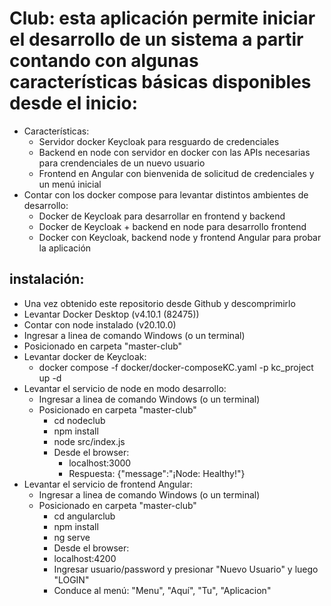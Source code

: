 # Club: esta aplicación permite iniciar el desarrollo de un sistema a partir contando con algunas características básicas disponibles desde el inicio:
- Características:
  - Servidor docker Keycloak para resguardo de credenciales
  - Backend en node con servidor en docker con las APIs necesarias para crendenciales de un nuevo usuario
  - Frontend en Angular con bienvenida de solicitud de credenciales y un menú inicial
- Contar con los docker compose para levantar distintos ambientes de desarrollo:
  - Docker de Keycloak para desarrollar en frontend y backend
  - Docker de Keycloak + backend en node para desarrollo frontend
  - Docker con Keycloak, backend node y frontend Angular para probar la aplicación

## instalación:
- Una vez obtenido este repositorio desde Github y descomprimirlo
- Levantar Docker Desktop (v4.10.1 (82475))
- Contar con node instalado (v20.10.0)
- Ingresar a linea de comando Windows (o un terminal)
- Posicionado en carpeta "master-club"
- Levantar docker de Keycloak: 
  - docker compose -f docker/docker-composeKC.yaml -p kc_project up -d
- Levantar el servicio de node en modo desarrollo:
  - Ingresar a linea de comando Windows (o un terminal)
  - Posicionado en carpeta "master-club"
    - cd nodeclub
    - npm install
    - node src/index.js 
    - Desde el browser:
      - localhost:3000
      - Respuesta: {"message":"¡Node: Healthy!"}
- Levantar el servicio de frontend Angular:
  - Ingresar a linea de comando Windows (o un terminal)
  - Posicionado en carpeta "master-club"
    - cd angularclub
    - npm install
    - ng serve
    - Desde el browser:
    - localhost:4200
    - Ingresar usuario/password y presionar "Nuevo Usuario" y luego "LOGIN"
    - Conduce al menú: "Menu", "Aquí", "Tu", "Aplicacion" 


